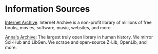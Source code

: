 # Information Sources

[Internet Archive](https://archive.org/): Internet Archive is a non-profit library of millions of free books, movies, software, music, websites, and more.

[Anna's Archive](https://annas-archive.org/): The largest truly open library in human history. We mirror Sci-Hub and LibGen. We scrape and open-source Z-Lib, OpenLib, and more.